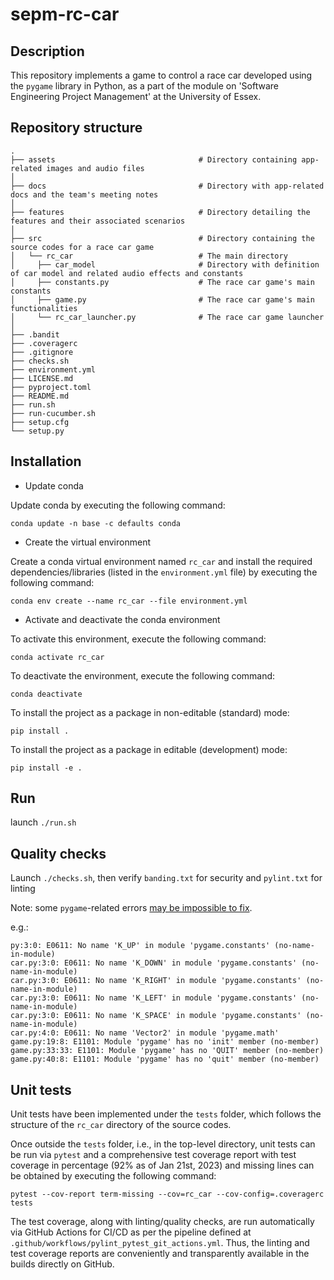 # sepm-rc-car

## Description
This repository implements a game to control a race car developed using the `pygame` library in Python, as a part of 
the module on 'Software Engineering Project Management' at the University of Essex.

## Repository structure

```
.
├── assets                                # Directory containing app-related images and audio files
│
├── docs                                  # Directory with app-related docs and the team's meeting notes
│
├── features                              # Directory detailing the features and their associated scenarios
│
├── src                                   # Directory containing the source codes for a race car game
│   └── rc_car                            # The main directory
│     ├── car_model                       # Directory with definition of car model and related audio effects and constants
│     ├── constants.py                    # The race car game's main constants
│     ├── game.py                         # The race car game's main functionalities
│     └── rc_car_launcher.py              # The race car game launcher
│
├── .bandit
├── .coveragerc
├── .gitignore
├── checks.sh
├── environment.yml
├── LICENSE.md
├── pyproject.toml
├── README.md
├── run.sh
├── run-cucumber.sh
├── setup.cfg
└── setup.py
```

## Installation

* Update conda

Update conda by executing the following command:

`conda update -n base -c defaults conda`

* Create the virtual environment

Create a conda virtual environment named `rc_car` and install the required dependencies/libraries
(listed in the `environment.yml` file) by executing the following command: 

`conda env create --name rc_car --file environment.yml`

* Activate and deactivate the conda environment

To activate this environment, execute the following command:

`conda activate rc_car`

To deactivate the environment, execute the following command:

`conda deactivate`

To install the project as a package in non-editable (standard) mode:

`pip install .`

To install the project as a package in editable (development) mode:

`pip install -e .`

## Run

launch `./run.sh`

## Quality checks

Launch `./checks.sh`, then verify `banding.txt` for security and `pylint.txt` for linting

Note: some `pygame`-related errors [may be impossible to fix](https://stackoverflow.com/questions/57116879/how-to-fix-pygame-module-has-no-member-k-right).

e.g.:
```
py:3:0: E0611: No name 'K_UP' in module 'pygame.constants' (no-name-in-module)
car.py:3:0: E0611: No name 'K_DOWN' in module 'pygame.constants' (no-name-in-module)
car.py:3:0: E0611: No name 'K_RIGHT' in module 'pygame.constants' (no-name-in-module)
car.py:3:0: E0611: No name 'K_LEFT' in module 'pygame.constants' (no-name-in-module)
car.py:3:0: E0611: No name 'K_SPACE' in module 'pygame.constants' (no-name-in-module)
car.py:4:0: E0611: No name 'Vector2' in module 'pygame.math'
game.py:19:8: E1101: Module 'pygame' has no 'init' member (no-member)
game.py:33:33: E1101: Module 'pygame' has no 'QUIT' member (no-member)
game.py:40:8: E1101: Module 'pygame' has no 'quit' member (no-member)
```

## Unit tests
Unit tests have been implemented under the `tests` folder, which follows the structure of the `rc_car` directory of 
the source codes.

Once outside the `tests` folder, i.e., in the top-level directory, unit tests can be run via `pytest` and a comprehensive 
test coverage report with test coverage in percentage (92% as of Jan 21st, 2023) and missing lines can be obtained by 
executing the following command:

`pytest --cov-report term-missing --cov=rc_car --cov-config=.coveragerc tests`

The test coverage, along with linting/quality checks, are run automatically via GitHub Actions for CI/CD as per 
the pipeline defined at `.github/workflows/pylint_pytest_git_actions.yml`. Thus, the linting and test coverage 
reports are conveniently and transparently available in the builds directly on GitHub.
